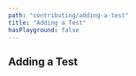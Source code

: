 ```yaml
---
path: "contributing/adding-a-test"
title: "Adding a Test"
hasPlayground: false
---
```


## Adding a Test
